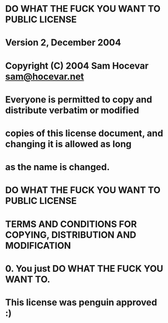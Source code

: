 #            DO WHAT THE FUCK YOU WANT TO PUBLIC LICENSE
#                    Version 2, December 2004
#
# Copyright (C) 2004 Sam Hocevar <sam@hocevar.net>
#
# Everyone is permitted to copy and distribute verbatim or modified
# copies of this license document, and changing it is allowed as long
# as the name is changed.
#
#            DO WHAT THE FUCK YOU WANT TO PUBLIC LICENSE
#   TERMS AND CONDITIONS FOR COPYING, DISTRIBUTION AND MODIFICATION
#
#  0. You just DO WHAT THE FUCK YOU WANT TO.

# This license was penguin approved :)